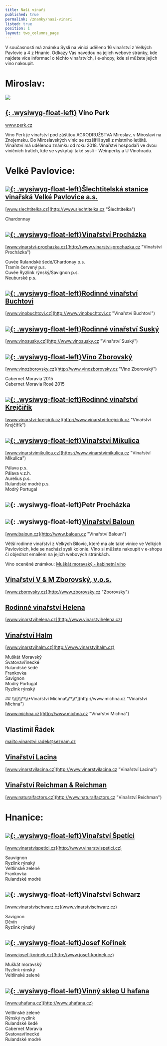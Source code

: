 ```yaml
---
title: Naši vinaři
published: true
permalink: /znamky/nasi-vinari
listed: true
position: 1
layout: two_columns_page
---
```

V současnosti má známku Sysli na vinici uděleno 16 vinařství z Velkých
Pavlovic a 4 z Hnanic. Odkazy Vás navedou na jejich webové stránky, kde
najdete více informací o těchto vinařstvích, i e-shopy, kde si můžete
jejich víno nakoupit.

# Miroslav:

![](/media/img_0917_m.jpg)

## [{: .wysiwyg-float-left}](http://www.slechtitelka.cz "Šlechtitelka") Víno Perk

www.perk.cz

Víno Perk je vinařství pod záštitou AGRODRUŽSTVA Miroslav, v Miroslavi na Znojemsku. Do Miroslavských vinic se rozšířili sysli z místního letiště. Vinařství má udělenou známku od roku 2018. Vinařství hospodaří ve dvou viničních tratích, kde se vyskytují také sysli – Weinperky a U Vinohradu. 

<div class="clearfix"></div>

# Velké Pavlovice:

## [![](/media/IMG_2970_slechtitelka.jpg){: .wysiwyg-float-left}**Šlechtitelská stanice vinařská Velké Pavlovice a.s.**](http://www.slechtitelka.cz "Šlechtitelka")

[www.slechtitelka.cz](http://www.slechtitelka.cz "Šlechtitelka")

Chardonnay

<div class="clearfix"></div>

## [![](/media/IMG_2973_300.jpg){: .wysiwyg-float-left}**Vinařství Procházka**](http://www.vinarstvi-prochazka.cz "Vinařství Procházka")

[www.vinarstvi-prochazka.cz](http://www.vinarstvi-prochazka.cz "Vinařství Procházka")

Cuvée Rulandské šedé/Chardonay p.s.\
Tramín červený p.s.\
Cuvée Ryzlink rýnský/Savignon p.s.\
Neuburské p.s.

<div class="clearfix"></div>

## [![](/media/IMG_2981_buchtovi.jpg){: .wysiwyg-float-left}R**odinné vinařství Buchtovi**](http://www.vinobuchtovi.cz "Vinařství Buchtovi")

[www.vinobuchtovi.cz](http://www.vinobuchtovi.cz "Vinařství Buchtovi")

<div class="clearfix"></div>

## [![](/media/IMG_2986.jpg){: .wysiwyg-float-left}**Rodinné vinařství Suský**](http://www.vinosusky.cz "Vinařství Suský")

[www.vinosusky.cz](http://www.vinosusky.cz "Vinařství Suský")

<div class="clearfix"></div>

## [![](/media/IMG_2995_lzborovsky_300.jpg){: .wysiwyg-float-left}**Víno Zborovský**](http://www.vinozborovsky.cz "Víno Zborovský")

[www.vinozborovsky.cz](http://www.vinozborovsky.cz "Víno Zborovský")

Cabernet Moravia 2015\
Cabernet Moravia Rosé 2015

<div class="clearfix"></div>

## [![](/media/IMG_3007_krejcirik_a_300.jpg){: .wysiwyg-float-left}**Rodinné vinařství Krejčiřík**](http://www.vinarstvi-krejcirik.cz "Vinařství Krejčiřík")

[www.vinarstvi-krejcirik.cz](http://www.vinarstvi-krejcirik.cz "Vinařství Krejčiřík")

<div class="clearfix"></div>

## [![](/media/VP_Mikulica_IMGP9275_300.jpg){: .wysiwyg-float-left}**Vinařství Mikulica**](https://www.vinarstvimikulica.cz "Vinařství Mikulica")

[www.vinarstvimikulica.cz](https://www.vinarstvimikulica.cz "Vinařství Mikulica")

Pálava p.s.\
Pálava v.z.h.\
Aurelius p.s.\
Rulandské modré p.s.\
Modrý Portugal

<div class="clearfix"></div>

## ![](/media/IMG_3020.jpg){: .wysiwyg-float-left}**Petr Procházka**

<div class="clearfix"></div>

## ![](/media/img_3016_baloun_02_300.jpg){: .wysiwyg-float-left}[**Vinařství Baloun**](http://www.baloun.cz "Vinařství Baloun")

[www.baloun.cz](http://www.baloun.cz "Vinařství Baloun")

Větší rodinné vinařství z Velkých Bílovic, které má ale také vinice ve Velkých Pavlovicích, kde se nachází syslí kolonie. Víno si můžete nakoupit v e-shopu či objednat emailem na jejich webových stránkách. 

Víno oceněné známkou: [Muškát moravský - kabinetní víno](http://www.baloun.cz/Galerie-vin/Bila-vina/2013-(3)/Muskat-Moravsky.aspx)

<div class="clearfix"></div>

## [**Vinařství V & M Zborovský, v.o.s.**](http://www.zborovsky.cz "Zborovsky")

[www.zborovsky.cz](http://www.zborovsky.cz "Zborovsky")

<div class="clearfix"></div>

## [**Rodinné vinařství Helena**](http://www.vinarstvihelena.cz)

[www.vinarstvihelena.cz](http://www.vinarstvihelena.cz)

<div class="clearfix"></div>

## [**Vinařství Halm**](http://www.vinarstvihalm.cz)

[www.vinarstvihalm.cz](http://www.vinarstvihalm.cz)

Muškát Moravský\
Svatovavřinecké\
Rulandské šedé\
Frankovka\
Savignon\
Modrý Portugal\
Ryzlink rýnský

<div class="clearfix"></div>
## \\\[\\\*\\\*Vinařství Michna\\\*\\\*](http://www.michna.cz "Vinařství Michna")

[www.michna.cz](http://www.michna.cz "Vinařství Michna")

<div class="clearfix"></div>

## **Vlastimil Řádek**

<mailto:vinarstvi.radek@seznam.cz>

<div class="clearfix"></div>

## [**Vinařství Lacina**](http://www.vinarstvilacina.cz "Vinařství Lacina")

[www.vinarstvilacina.cz](http://www.vinarstvilacina.cz "Vinařství Lacina")

<div class="clearfix"></div>

## [**Vinařství Reichman & Reichman**](http://www.naturalfactors.cz "Vinařství Reichman")

[www.naturalfactors.cz](http://www.naturalfactors.cz "Vinařství Reichman")

<div class="clearfix"></div>

# Hnanice:

## [![](/media/IMG_6105_300.JPG){: .wysiwyg-float-left}**Vinařství Špetíci**](http://www.vinarstvispetici.cz)

[www.vinarstvispetici.cz](http://www.vinarstvispetici.cz)

Sauvignon\
Ryzlink rýnský\
Veltlínské zelené\
Frankovka\
Rulandské modré

<div class="clearfix"></div>

## ![](/media/IMG_6094_b_300.JPG){: .wysiwyg-float-left}**Vinařství Schwarz**

[www.vinarstvischwarz.cz](www.vinarstvischwarz.cz)

Savignon\
Děvín\
Ryzlink rýnský

<div class="clearfix"></div>

## [![](/media/H_Ko__nek_Vinice_To_na_300.JPG){: .wysiwyg-float-left}**Josef Kořínek**](http://www.josef-korinek.cz)

[www.josef-korinek.cz](http://www.josef-korinek.cz)

Muškát moravský\
Ryzlink rýnský\
Veltlínské zelené

<div class="clearfix"></div>

## [![](/media/U_HAFANA_VINOBRANI_300.jpg){: .wysiwyg-float-left}**Vinný sklep U hafana**](http://www.uhafana.cz)

[www.uhafana.cz](http://www.uhafana.cz)

Veltlínské zelené\
Rýnský ryzlink\
Rulandské šedé\
Cabernet Moravia\
Svatovavřinecké\
Rulandské modré
